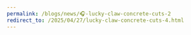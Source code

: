 ```yaml
---
permalink: /blogs/news/🎧-lucky-claw-concrete-cuts-2
redirect_to: /2025/04/27/lucky-claw-concrete-cuts-4.html
---
```

